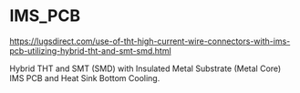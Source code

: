 # IMS_PCB

https://lugsdirect.com/use-of-tht-high-current-wire-connectors-with-ims-pcb-utilizing-hybrid-tht-and-smt-smd.html

Hybrid THT and SMT (SMD) with Insulated Metal Substrate (Metal Core) IMS PCB and Heat Sink Bottom Cooling.















